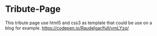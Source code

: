 # Tribute-Page

This tribute page use html5 and css3 as template that could be use on a blog for example. 
https://codepen.io/Raudelgar/full/vmLYzq/
